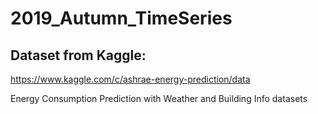 # 2019_Autumn_TimeSeries
## Dataset from Kaggle: 
https://www.kaggle.com/c/ashrae-energy-prediction/data

Energy Consumption Prediction with Weather and Building Info datasets
